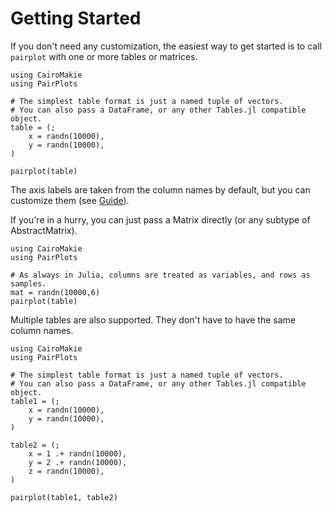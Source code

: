 # Getting Started

If you don't need any customization, the easiest way to get started is to call `pairplot` with one or more tables or matrices.


```@example 1
using CairoMakie
using PairPlots

# The simplest table format is just a named tuple of vectors.
# You can also pass a DataFrame, or any other Tables.jl compatible object.
table = (;
    x = randn(10000),
    y = randn(10000),
)

pairplot(table)
```
The axis labels are taken from the column names by default, but you can customize them (see [Guide](@ref)).



If you're in a hurry, you can just pass a Matrix directly (or any subtype of AbstractMatrix).
```@example 1
using CairoMakie
using PairPlots

# As always in Julia, columns are treated as variables, and rows as samples.
mat = randn(10000,6)
pairplot(table)
```


Multiple tables are also supported. They don't have to have the same column names.
```@example 1
using CairoMakie
using PairPlots

# The simplest table format is just a named tuple of vectors.
# You can also pass a DataFrame, or any other Tables.jl compatible object.
table1 = (;
    x = randn(10000),
    y = randn(10000),
)

table2 = (;
    x = 1 .+ randn(10000),
    y = 2 .+ randn(10000),
    z = randn(10000),
)

pairplot(table1, table2)
```
